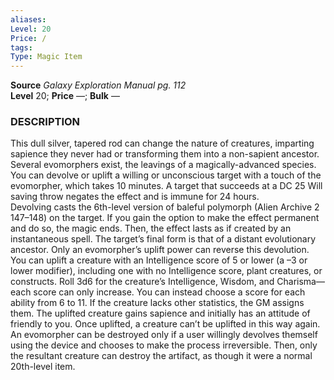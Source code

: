 ```yaml
---
aliases: 
Level: 20
Price: / 
tags: 
Type: Magic Item
---
```

**Source** _Galaxy Exploration Manual pg. 112_  
**Level** 20; **Price** —; **Bulk** —

### DESCRIPTION

This dull silver, tapered rod can change the nature of creatures, imparting sapience they never had or transforming them into a non-sapient ancestor. Several evomorphers exist, the leavings of a magically-advanced species. You can devolve or uplift a willing or unconscious target with a touch of the evomorpher, which takes 10 minutes. A target that succeeds at a DC 25 Will saving throw negates the effect and is immune for 24 hours.  
Devolving casts the 6th-level version of baleful polymorph (Alien Archive 2 147–148) on the target. If you gain the option to make the effect permanent and do so, the magic ends. Then, the effect lasts as if created by an instantaneous spell. The target’s final form is that of a distant evolutionary ancestor. Only an evomorpher’s uplift power can reverse this devolution.  
You can uplift a creature with an Intelligence score of 5 or lower (a –3 or lower modifier), including one with no Intelligence score, plant creatures, or constructs. Roll 3d6 for the creature’s Intelligence, Wisdom, and Charisma—each score can only increase. You can instead choose a score for each ability from 6 to 11. If the creature lacks other statistics, the GM assigns them. The uplifted creature gains sapience and initially has an attitude of friendly to you. Once uplifted, a creature can’t be uplifted in this way again.  
An evomorpher can be destroyed only if a user willingly devolves themself using the device and chooses to make the process irreversible. Then, only the resultant creature can destroy the artifact, as though it were a normal 20th-level item.
